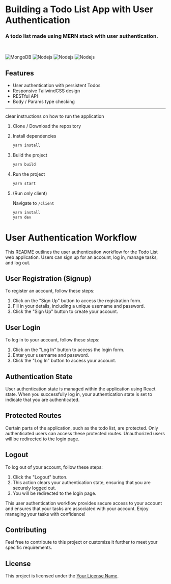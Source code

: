 Building a Todo List App with User Authentication
=========================================

### A todo list made using MERN stack with user authentication.

<br>
<p>
<img alt="MongoDB" src="https://img.shields.io/badge/-MongoDB-13aa52?style=flat-square&logo=mongodb&logoColor=white" /> <img alt="Nodejs" src="https://img.shields.io/badge/-Express-43853d?style=flat-square&logo=Express&logoColor=white" /> <img alt="Nodejs" src="https://img.shields.io/badge/-React-61DAFB?style=flat-square&logo=React&logoColor=white" /> <img alt="Nodejs" src="https://img.shields.io/badge/-Node.js-43853d?style=flat-square&logo=Node.js&logoColor=white" />
</p>

Features
--------------

- User authentication with persistent Todos
- Responsive TailwindCSS design
- RESTful API
- Body / Params type checking

----------
clear instructions on how to run the application
1. Clone / Download the repository

1. Install dependencies

   ```bash
   yarn install
   ```

1. Build the project

   ```bash
   yarn build
   ```

1. Run the project

   ```bash
   yarn start
   ```

1. (Run only client)

   Navigate to `/client`
   ```bash
   yarn install
   yarn dev
   ```
# User Authentication Workflow

This README outlines the user authentication workflow for the Todo List web application. Users can sign up for an account, log in, manage tasks, and log out.

## User Registration (Signup)

To register an account, follow these steps:

1. Click on the "Sign Up" button to access the registration form.
2. Fill in your details, including a unique username and password.
3. Click the "Sign Up" button to create your account.

## User Login

To log in to your account, follow these steps:

1. Click on the "Log In" button to access the login form.
2. Enter your username and password.
3. Click the "Log In" button to access your account.

## Authentication State

User authentication state is managed within the application using React state. When you successfully log in, your authentication state is set to indicate that you are authenticated.

## Protected Routes

Certain parts of the application, such as the todo list, are protected. Only authenticated users can access these protected routes. Unauthorized users will be redirected to the login page.

## Logout

To log out of your account, follow these steps:

1. Click the "Logout" button.
2. This action clears your authentication state, ensuring that you are securely logged out.
3. You will be redirected to the login page.

This user authentication workflow provides secure access to your account and ensures that your tasks are associated with your account. Enjoy managing your tasks with confidence!

## Contributing

Feel free to contribute to this project or customize it further to meet your specific requirements.

## License

This project is licensed under the [Your License Name](LICENSE.md).
